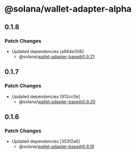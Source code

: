 # @solana/wallet-adapter-alpha

## 0.1.8

### Patch Changes

-   Updated dependencies [a664e306]
    -   @solana/wallet-adapter-base@0.9.21

## 0.1.7

### Patch Changes

-   Updated dependencies [912cc0e]
    -   @solana/wallet-adapter-base@0.9.20

## 0.1.6

### Patch Changes

-   Updated dependencies [353f2a5]
    -   @solana/wallet-adapter-base@0.9.19
